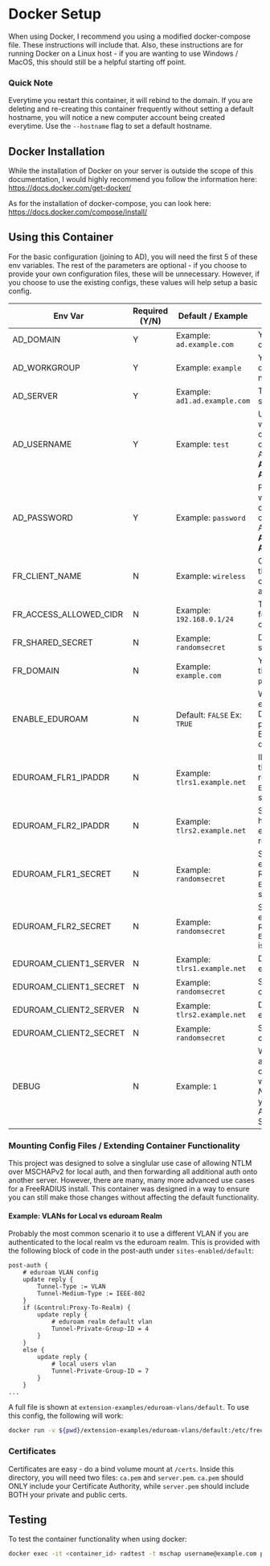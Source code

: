 # Docker Setup

When using Docker, I recommend you using a modified docker-compose file. These instructions will include that. Also, these instructions are for running Docker on a Linux host - if you are wanting to use Windows / MacOS, this should still be a helpful starting off point.

### Quick Note

Everytime you restart this container, it will rebind to the domain. If you are deleting and re-creating this container frequently without setting a default hostname, you will notice a new computer account being created everytime. Use the `--hostname` flag to set a default hostname.

## Docker Installation

While the installation of Docker on your server is outside the scope of this documentation, I would highly recommend you follow the information here: https://docs.docker.com/get-docker/

As for the installation of docker-compose, you can look here: https://docs.docker.com/compose/install/

## Using this Container

For the basic configuration (joining to AD), you will need the first 5 of these env variables. The rest of the parameters are optional - if you choose to provide your own configuration files, these will be unnecessary. However, if you choose to use the existing configs, these values will help setup a basic config.

| Env Var                | Required (Y/N) | Default / Example             | Description |
| ---------------------- | -------------- | ----------------------------- | ----------- |
| AD_DOMAIN              | Y              | Example: `ad.example.com`     | Your active directory domain |
| AD_WORKGROUP           | Y              | Example: `example`            | Your active directory netbios name |
| AD_SERVER              | Y              | Example: `ad1.ad.example.com` | The default AD server to talk to |
| AD_USERNAME            | Y              | Example: `test`               | Username for a user with permission to create new computer objects in AD - **DO NOT USE A DOMAIN ADMIN ACCOUNT** |
| AD_PASSWORD            | Y              | Example: `password`           | Password for a user with permission to create new computer objects in AD - **DO NOT USE A DOMAIN ADMIN ACCOUNT** |
| FR_CLIENT_NAME         | N              | Example: `wireless`           | Optionally change the shortname of a client. No spaces allowed. |
| FR_ACCESS_ALLOWED_CIDR | N              | Example: `192.168.0.1/24`     | The allowed subnet for your default client |
| FR_SHARED_SECRET       | N              | Example: `randomsecret`       | Default client's secret |
| FR_DOMAIN              | N              | Example: `example.com`        | Your local realm - this is used in `proxy.conf` file |
| ENABLE_EDUROAM         | N              | Default: `FALSE` Ex: `TRUE`   | When set to `TRUE`, it enabled the DEFAULT realm pointing to the EDUROAM FLRs defined below |
| EDUROAM_FLR1_IPADDR    | N              | Example: `tlrs1.example.net`  | IP / hostname for the eduroam default realm. Required if `ENABLE_EDUROAM` is set to true |
| EDUROAM_FLR2_IPADDR    | N              | Example: `tlrs2.example.net`  | Second IP / hostname for the eduroam default realm |
| EDUROAM_FLR1_SECRET    | N              | Example: `randomsecret`       | Secret for the eduroam realm. Required if `ENABLE_EDUROAM` is set to true |
| EDUROAM_FLR2_SECRET    | N              | Example: `randomsecret`       | Secret for the eduroam realm. Required if `EDUROAM_FLR2_IPADDR` is set |
| EDUROAM_CLIENT1_SERVER | N              | Example: `tlrs1.example.net`  | Domain / IP for the eduroam client | 
| EDUROAM_CLIENT1_SECRET | N              | Example: `randomsecret`       | Secret for eduroam client |
| EDUROAM_CLIENT2_SERVER | N              | Example: `tlrs2.example.net`  | Domain / IP for the eduroam client | 
| EDUROAM_CLIENT2_SECRET | N              | Example: `randomsecret`       | Secret for eduroam client |
| DEBUG                  | N              | Example: `1`                  | When set to anything, debug output for the script will be enabled. _NOTE_: This will send your AD_PASSWORD to STDOUT |

### Mounting Config Files / Extending Container Functionality

This project was designed to solve a singlular use case of allowing NTLM over MSCHAPv2 for local auth, and then forwarding all additional auth onto another server. However, there are many, many more advanced use cases for a FreeRADIUS install. This container was designed in a way to ensure you can still make those changes without affecting the default functionality.

#### Example: VLANs for Local vs eduroam Realm

Probably the most common scenario it to use a different VLAN if you are authenticated to the local realm vs the eduroam realm. This is provided with the following block of code in the post-auth under `sites-enabled/default`:

```
post-auth {
    # eduroam VLAN config
    update reply {
        Tunnel-Type := VLAN
        Tunnel-Medium-Type := IEEE-802
    }
    if (&control:Proxy-To-Realm) {
        update reply {
            # eduroam realm default vlan
            Tunnel-Private-Group-ID = 4
        }
    }
    else {
        update reply {
            # local users vlan
            Tunnel-Private-Group-ID = 7
        }
    }
...
```

A full file is shown at `extension-examples/eduroam-vlans/default`. To use this config, the following will work:

```bash
docker run -v ${pwd}/extension-examples/eduroam-vlans/default:/etc/freeradius/sites-enabled/default --env-file=example.env -p 1812:1812/udp -p 1813:1813/udp esutwo/freeradius-ntlm:3.0.19-0
```

### Certificates

Certificates are easy - do a bind volume mount at `/certs`. Inside this directory, you will need two files: `ca.pem` and `server.pem`. `ca.pem` should ONLY include your Certificate Authority, while `server.pem` should include BOTH your private and public certs. 

## Testing

To test the container functionality when using docker:

```bash
docker exec -it <container_id> radtest -t mschap username@example.com password 127.0.0.1 0 testing123
```
